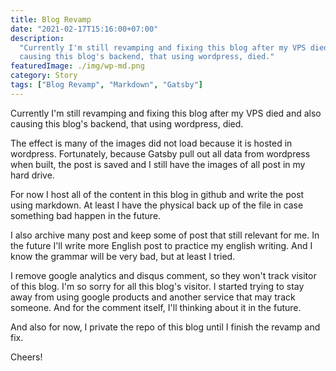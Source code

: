 ```yaml
---
title: Blog Revamp
date: "2021-02-17T15:16:00+07:00"
description:
  "Currently I'm still revamping and fixing this blog after my VPS died and also
  causing this blog's backend, that using wordpress, died."
featuredImage: ./img/wp-md.png
category: Story
tags: ["Blog Revamp", "Markdown", "Gatsby"]
---
```


Currently I'm still revamping and fixing this blog after my VPS died and also
causing this blog's backend, that using wordpress, died.

The effect is many of the images did not load because it is hosted in wordpress.
Fortunately, because Gatsby pull out all data from wordpress when built, the
post is saved and I still have the images of all post in my hard drive.

For now I host all of the content in this blog in github and write the post
using markdown. At least I have the physical back up of the file in case
something bad happen in the future.

I also archive many post and keep some of post that still relevant for me. In
the future I'll write more English post to practice my english writing. And I
know the grammar will be very bad, but at least I tried.

I remove google analytics and disqus comment, so they won't track visitor of
this blog. I'm so sorry for all this blog's visitor. I started trying to stay
away from using google products and another service that may track someone. And
for the comment itself, I'll thinking about it in the future.

And also for now, I private the repo of this blog until I finish the revamp and
fix.

Cheers!
